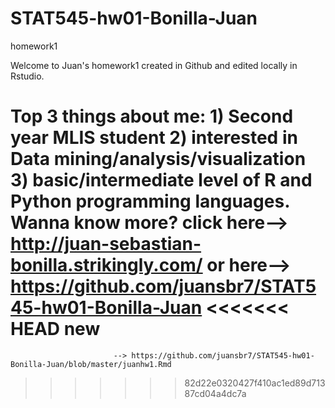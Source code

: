 # STAT545-hw01-Bonilla-Juan
homework1

Welcome to Juan's homework1 created in Github and edited locally in Rstudio.

Top 3 things about me: 1) Second year MLIS student 2) interested in Data mining/analysis/visualization 3) basic/intermediate level of R and Python programming languages.   
Wanna know more? click here--> http://juan-sebastian-bonilla.strikingly.com/
                    or here--> https://github.com/juansbr7/STAT545-hw01-Bonilla-Juan
<<<<<<< HEAD
new
=======
                           --> https://github.com/juansbr7/STAT545-hw01-Bonilla-Juan/blob/master/juanhw1.Rmd
>>>>>>> 82d22e0320427f410ac1ed89d71387cd04a4dc7a
